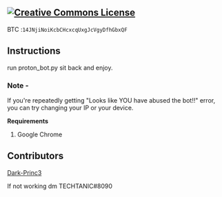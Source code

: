 <a rel="license" href="http://creativecommons.org/licenses/by-nc-sa/4.0/"><img alt="Creative Commons License" style="border-width:0" src="https://i.creativecommons.org/l/by-nc-sa/4.0/88x31.png" /></a><br />
---


BTC :`14JNjiNoiKcbCHcxcqUxgJcVgyDfhGbxQF` 

## Instructions
run proton_bot.py
sit back and enjoy.

### Note -
If you're repeatedly getting "Looks like YOU have abused the bot!!" error, you can try changing your IP or your device.

**Requirements**
1. Google Chrome

## Contributors
[Dark-Princ3](https://github.com/Dark-Princ3)


If not working dm TECHTANIC#8090
